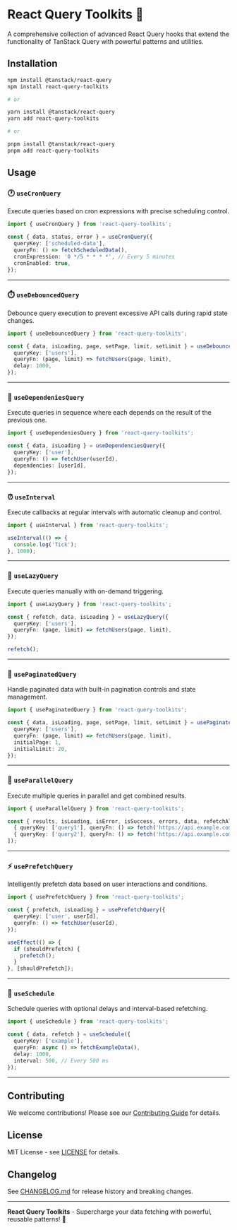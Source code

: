 # React Query Toolkits 🚀

A comprehensive collection of advanced React Query hooks that extend the functionality of TanStack Query with powerful patterns and utilities.

## Installation

```bash
npm install @tanstack/react-query
npm install react-query-toolkits

# or

yarn install @tanstack/react-query
yarn add react-query-toolkits

# or

pnpm install @tanstack/react-query
pnpm add react-query-toolkits
```

## Usage

### 🕐 `useCronQuery`

Execute queries based on cron expressions with precise scheduling control.

```typescript
import { useCronQuery } from 'react-query-toolkits';

const { data, status, error } = useCronQuery({
  queryKey: ['scheduled-data'],
  queryFn: () => fetchScheduledData(),
  cronExpression: '0 */5 * * * *', // Every 5 minutes
  cronEnabled: true,
});
```

---

### ⏱️ `useDebouncedQuery`

Debounce query execution to prevent excessive API calls during rapid state changes.

```typescript
import { useDebouncedQuery } from 'react-query-toolkits';

const { data, isLoading, page, setPage, limit, setLimit } = useDebouncedQuery({
  queryKey: ['users'],
  queryFn: (page, limit) => fetchUsers(page, limit),
  delay: 1000,
});
```

---

### 🔗 `useDependeniesQuery`

Execute queries in sequence where each depends on the result of the previous one.

```typescript
import { useDependeniesQuery } from 'react-query-toolkits';

const { data, isLoading } = useDependenciesQuery({
  queryKey: ['user'],
  queryFn: () => fetchUser(userId),
  dependencies: [userId],
});
```

---

### ⏰ `useInterval`

Execute callbacks at regular intervals with automatic cleanup and control.

```typescript
import { useInterval } from 'react-query-toolkits';

useInterval(() => {
  console.log('Tick');
}, 1000);
```

---

### 🚀 `useLazyQuery`

Execute queries manually with on-demand triggering.

```typescript
import { useLazyQuery } from 'react-query-toolkits';

const { refetch, data, isLoading } = useLazyQuery({
  queryKey: ['users'],
  queryFn: (page, limit) => fetchUsers(page, limit),
});

refetch();
```

---

### 📄 `usePaginatedQuery`

Handle paginated data with built-in pagination controls and state management.

```typescript
import { usePaginatedQuery } from 'react-query-toolkits';

const { data, isLoading, page, setPage, limit, setLimit } = usePaginatedQuery({
  queryKey: ['users'],
  queryFn: (page, limit) => fetchUsers(page, limit),
  initialPage: 1,
  initialLimit: 20,
});
```

---

### 🔄 `useParallelQuery`

Execute multiple queries in parallel and get combined results.

```typescript
import { useParallelQuery } from 'react-query-toolkits';

const { results, isLoading, isError, isSuccess, errors, data, refetchAll } = useParallelQuery([
  { queryKey: ['query1'], queryFn: () => fetch('https://api.example.com/query1') },
  { queryKey: ['query2'], queryFn: () => fetch('https://api.example.com/query2') },
]);
```

---

### ⚡ `usePrefetchQuery`

Intelligently prefetch data based on user interactions and conditions.

```typescript
import { usePrefetchQuery } from 'react-query-toolkits';

const { prefetch, isLoading } = usePrefetchQuery({
  queryKey: ['user', userId],
  queryFn: () => fetchUser(userId),
});

useEffect(() => {
  if (shouldPrefetch) {
    prefetch();
  }
}, [shouldPrefetch]);
```

---

### 📅 `useSchedule`

Schedule queries with optional delays and interval-based refetching.

```typescript
import { useSchedule } from 'react-query-toolkits';

const { data, refetch } = useSchedule({
  queryKey: ['example'],
  queryFn: async () => fetchExampleData(),
  delay: 1000,
  interval: 500, // Every 500 ms
});
```

---

## Contributing

We welcome contributions! Please see our [Contributing Guide](CONTRIBUTING.md) for details.

## License

MIT License - see [LICENSE](LICENSE) for details.

## Changelog

See [CHANGELOG.md](CHANGELOG.md) for release history and breaking changes.

---

**React Query Toolkits** - Supercharge your data fetching with powerful, reusable patterns! 🚀
